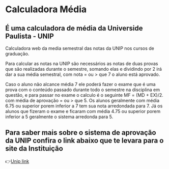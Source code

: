 # Calculadora Média 

## É uma calculadora de média da Universide Paulista - UNIP

<p>Calculadora web da media semestral das notas da UNIP nos cursos de graduação.</p>

<p>Para calcular as notas na UNIP são necessários as notas de duas provas que são realizadas durante o semestre, somando elas e dividindo por 2 irá dar a sua média semestral, com nota = ou > que 7 o aluno está aprovado. </p>

<p> Caso o aluno não alcance média 7 ele poderá fazer o exame que é uma prova com o conteúdo passado durante todo o semestre na disciplina em questão, e para passar no exame o calculo é o seguinte  MF = (MD + EX)/2. com média de aprovação = ou > que 5. Os alunos geralmente com média 6.75 ou superior porem inferior a 7 tem sua nota arredondada para 7. Já os alunos que fizeram o exame e ficaram com média 4.75 ou superior porem inferior a 5 geralmente o sistema arredonda para 5.</p>

## Para saber mais sobre o sistema de aprovação da UNIP confira o link abaixo que te levara para o site da Instituição 

👉[Unip link](https://www.unip.br/servicos/aluno/manual/ead/avaliacao-aprendizagem.aspx#:~:text=AVALIA%C3%87%C3%83O%20DE%20APRENDIZAGEM%20%E2%80%93%20A%20PARTIR%20DE%202023&text=reprovado%20na%20disciplina%3B-,a%20Se%20a%20M%C3%A9dia%20da%20Disciplina%20MD%20for%20igual%20ou,aluno%20estar%C3%A1%20aprovado%20na%20disciplina.)